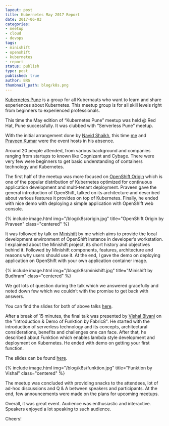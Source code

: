 ```yaml
---
layout: post
title: Kubernetes May 2017 Report
date: 2017-06-03
categories:
- meetup
- cloud
- devops
tags:
- minishift
- openshift
- kubernetes
- report
status: publish
type: post
published: true
author: BRG
thumbnail_path: blog/k8s.png
---
```


[Kubernetes Pune](https://www.meetup.com/Kubernetes-Pune) is a group for all Kubernauts who want to learn and share experiences about Kubernetes. This meetup group is for all skill levels right from beginners to experienced professionals.

This time the May edition of “Kubernetes Pune” meetup was held @ Red Hat, Pune successfully. It was clubbed with “Serverless Pune” meetup.

With the initial arrangement done by [Navid Shaikh](https://twitter.com/SwordPhilic), this time [me](https:/twitter.com/coolbrg) and [Praveen Kumar](https://twitter.com/kumar_pravin) were the event hosts in his absence.

Around 20 people attended, from various background and companies ranging from startups to known like Cognizant and Cybage. There were very few were beginners to get basic understanding of containers technology and Kubernetes.

The first half of the meetup was more focused on [OpenShift Origin](https://github.com/openshift/origin) which is one of the popular distribution of Kubernetes optimized for continuous application development and multi-tenant deployment. Praveen gave the general introduction of OpenShift, talked on its architecture and described about various features it provides on top of Kubernetes. Finally, he ended with nice demo with deploying a simple application with OpenShift web console.

{% include image.html
           img="/blog/k8s/origin.jpg"
           title="OpenShift Origin by Praveen"
           class="centered"
%}

It was followed by talk on [Minishift](https://github.com/minishift/minishift) by me which aims to provide the local development environment of OpenShift instance in developer’s workstation. I explained about the Minishift project, its short history and objectives behind it. Followed by Minishift components, features, architecture and reasons why users should use it. At the end, I gave the demo on deploying application on OpenShift with your own application container image.

{% include image.html
           img="/blog/k8s/minishift.jpg"
           title="Minishift by Budhram"
           class="centered"
%}

We got lots of question during the talk which we answered gracefully and noted down few which we couldn’t with the promise to get back with answers.

You can find the slides for both of above talks [here](http://bit.ly/openshift-and-minishift).

After a break of 15 minutes, the final talk was presented by [Vishal Biyani](https://twitter.com/vishal_biyani) on the "Introduction & Demo of Funktion by Fabric8". He started with the introduction of serverless technology and its concepts, architectural considerations, benefits and challenges one can face. After that, he described about Funktion which enables lambda style development and deployment on Kubernetes. He ended with demo on getting your first function.

The slides can be found [here](https://www.slideshare.net/vrbiyani/serverless-pune-meetup-3).

{% include image.html
           img="/blog/k8s/funktion.jpg"
           title="Funktion by Vishal"
           class="centered"
%}

The meetup was concluded with providing snacks to the attendees, lot of ad-hoc discussions and Q & A between speakers and participants. At the end, few announcements were made on the plans for upcoming meetups.

Overall, it was great event. Audience was enthusiastic and interactive. Speakers enjoyed a lot speaking to such audience.

Cheers!
